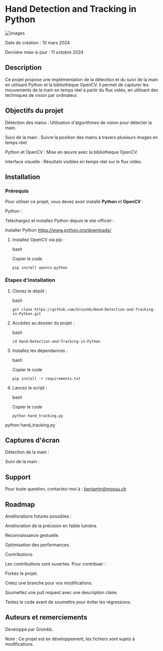 
# Hand Detection and Tracking in Python
![images](https://github.com/user-attachments/assets/e1280211-2d88-4af7-82de-9d8daa749627)


Date de création : 10 mars 2024

Dernière mise-à-jour : 11 octobre 2024

  

## Description

Ce projet propose une implémentation de la détection et du suivi de la main en utilisant Python et la bibliothèque OpenCV. Il permet de capturer les mouvements de la main en temps réel à partir du flux vidéo, en utilisant des techniques de vision par ordinateur.

  

## Objectifs du projet

Détection des mains : Utilisation d'algorithmes de vision pour détecter la main.

Suivi de la main : Suivre la position des mains à travers plusieurs images en temps réel.

Python et OpenCV : Mise en œuvre avec la bibliothèque OpenCV.

Interface visuelle : Résultats visibles en temps réel sur le flux vidéo.

##  Installation

### Prérequis

Pour utiliser ce projet, vous devez avoir installé **Python** et **OpenCV** :

  

Python :

Téléchargez et installez Python depuis le site officiel :

Installer Python
https://www.python.org/downloads/
  


1.  Installez OpenCV via pip :
    
    bash
    
    Copier le code
    
    `pip install opencv-python` 
    

### Étapes d'installation

1.  Clonez le dépôt :
    
    bash
   
    
    `git clone https://github.com/Groinkb/Hand-Detection-and-Tracking-in-Python.git` 
    
2.  Accédez au dossier du projet :
    
    bash
   
    
    `cd Hand-Detection-and-Tracking-in-Python` 
    
3.  Installez les dépendances :
    
    bash
    
    Copier le code
    
    `pip install -r requirements.txt` 
    
4.  Lancez le script :
    
    bash
    
    Copier le code
    
    `python hand_tracking.py`

python hand_tracking.py

## Captures d'écran

Détection de la main :

  

Suivi de la main :

  

## Support

Pour toute question, contactez-moi à : benjamin@mossu.ch

  

## Roadmap

Améliorations futures possibles :

  

Amélioration de la précision en faible lumière.

Reconnaissance gestuelle.

Optimisation des performances.

Contributions

Les contributions sont ouvertes. Pour contribuer :

  

Forkez le projet.

Créez une branche pour vos modifications.

Soumettez une pull request avec une description claire.

Testez le code avant de soumettre pour éviter les régressions.

  

## Auteurs et remerciements

Développé par Groinkb.

  

Note : Ce projet est en développement, les fichiers sont sujets à modifications.
